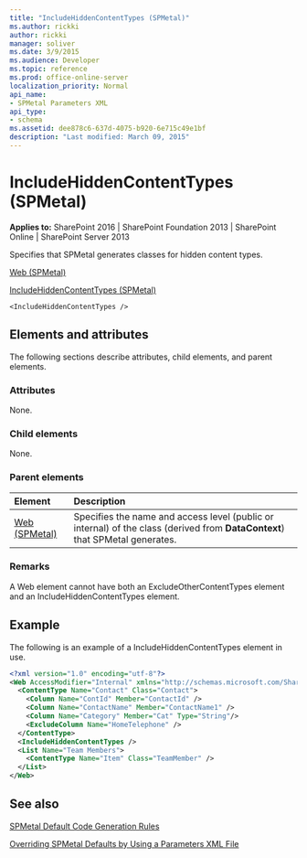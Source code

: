 ```yaml
---
title: "IncludeHiddenContentTypes (SPMetal)"
ms.author: rickki
author: rickki
manager: soliver
ms.date: 3/9/2015
ms.audience: Developer
ms.topic: reference
ms.prod: office-online-server
localization_priority: Normal
api_name:
- SPMetal Parameters XML
api_type:
- schema
ms.assetid: dee878c6-637d-4075-b920-6e715c49e1bf
description: "Last modified: March 09, 2015"
---
```


# IncludeHiddenContentTypes (SPMetal)

 
  
 **Applies to:** SharePoint 2016 | SharePoint Foundation 2013 | SharePoint Online | SharePoint Server 2013
  
Specifies that SPMetal generates classes for hidden content types.
  
[Web (SPMetal)](web-spmetal.md)
  
[IncludeHiddenContentTypes (SPMetal)](includehiddencontenttypes-spmetal.md)
  
```VB.net
<IncludeHiddenContentTypes />
```

## Elements and attributes

The following sections describe attributes, child elements, and parent elements.

### Attributes

None.
  
### Child elements

None.
  
### Parent elements

|**Element**|**Description**|
|:-----|:-----|
|[Web (SPMetal)](web-spmetal.md) <br/> |Specifies the name and access level (public or internal) of the class (derived from **DataContext**) that SPMetal generates.  <br/> |
   
### Remarks

A Web element cannot have both an ExcludeOtherContentTypes element and an IncludeHiddenContentTypes element.
  
## Example

The following is an example of a IncludeHiddenContentTypes element in use. 
  
```XML
<?xml version="1.0" encoding="utf-8"?>
<Web AccessModifier="Internal" xmlns="http://schemas.microsoft.com/SharePoint/2009/spmetal">
  <ContentType Name="Contact" Class="Contact">
    <Column Name="ContId" Member="ContactId" />
    <Column Name="ContactName" Member="ContactName1" />
    <Column Name="Category" Member="Cat" Type="String"/>
    <ExcludeColumn Name="HomeTelephone" />
  </ContentType>
  <IncludeHiddenContentTypes />
  <List Name="Team Members">
    <ContentType Name="Item" Class="TeamMember" />
  </List>
</Web>

```

## See also



[SPMetal Default Code Generation Rules](http://msdn.microsoft.com/library/873ac65e-425e-40f3-9ef6-753d3cda1436%28Office.15%29.aspx)
  
[Overriding SPMetal Defaults by Using a Parameters XML File](http://msdn.microsoft.com/library/209359b2-bd46-47b6-837d-3c0c2005cb19%28Office.15%29.aspx)

